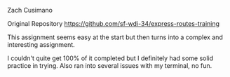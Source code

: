 Zach Cusimano

Original Repository
https://github.com/sf-wdi-34/express-routes-training

This assignment seems easy at the start but then turns into a complex and interesting assignment.

I couldn't quite get 100% of it completed but I definitely had some solid practice in trying. Also ran into several issues with my terminal, no fun.
